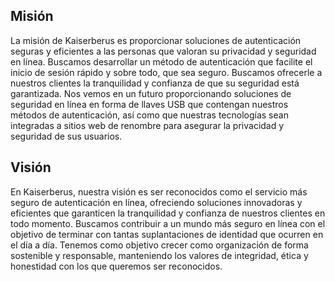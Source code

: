 ## Misión
La misión de Kaiserberus es proporcionar soluciones de autenticación seguras y eficientes a las personas que valoran su privacidad y seguridad en línea. Buscamos desarrollar un método de autenticación que facilite el inicio de sesión rápido y sobre todo, que sea seguro. Buscamos ofrecerle a nuestros clientes la tranquilidad y confianza de que su seguridad está garantizada. Nos vemos en un futuro proporcionando soluciones de seguridad en línea en forma de llaves USB que contengan nuestros métodos de autenticación, así como que nuestras tecnologías sean integradas a sitios web de renombre para asegurar la privacidad y seguridad de sus usuarios.

## Visión
En Kaiserberus, nuestra visión es ser reconocidos como el servicio más seguro de autenticación en línea, ofreciendo soluciones innovadoras y eficientes que garanticen la tranquilidad y confianza de nuestros clientes en todo momento. Buscamos contribuir a un mundo más seguro en línea con el objetivo de terminar con tantas suplantaciones de identidad que ocurren en el día a día. Tenemos como objetivo crecer como organización de forma sostenible y responsable, manteniendo los valores de integridad, ética y honestidad con los que queremos ser reconocidos.

